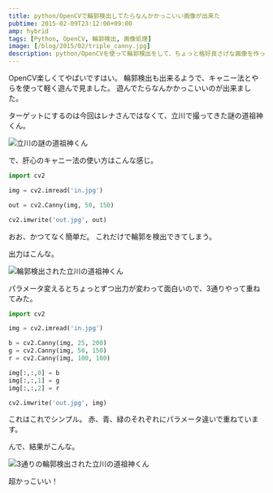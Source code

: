 ```yaml
---
title: python/OpenCVで輪郭検出してたらなんかかっこいい画像が出来た
pubtime: 2015-02-09T23:12:00+09:00
amp: hybrid
tags: [Python, OpenCV, 輪郭検出, 画像処理]
image: [/blog/2015/02/triple_canny.jpg]
description: python/OpenCVを使って輪郭検出をして、ちょっと格好良さげな画像を作ってみました。
---
```


OpenCV楽しくてやばいですはい。
輪郭検出も出来るようで、キャニー法とやらを使って軽く遊んで見ました。
遊んでたらなんかかっこいいのが出来ました。

ターゲットにするのは今回はレナさんではなくて、立川で撮ってきた謎の道祖神くん。

![立川の謎の道祖神くん](/blog/2015/02/canny_original.jpg "1024x681")

で、肝心のキャニー法の使い方はこんな感じ。
``` python
import cv2

img = cv2.imread('in.jpg')

out = cv2.Canny(img, 50, 150)

cv2.imwrite('out.jpg', out)
```
おお、かつてなく簡単だ。
これだけで輪郭を検出できてしまう。

出力はこんな。

![輪郭検出された立川の道祖神くん](/blog/2015/02/single_canny.jpg "1024x681")

パラメータ変えるとちょっとずつ出力が変わって面白いので、3通りやって重ねてみた。
``` python
import cv2

img = cv2.imread('in.jpg')

b = cv2.Canny(img, 25, 200)
g = cv2.Canny(img, 50, 150)
r = cv2.Canny(img, 100, 100)

img[:,:,0] = b
img[:,:,1] = g
img[:,:,2] = r

cv2.imwrite('out.jpg', img)
```
これはこれでシンプル。
赤、青、緑のそれぞれにパラメータ違いで重ねています。

んで、結果がこんな。

![3通りの輪郭検出された立川の道祖神くん](/blog/2015/02/triple_canny.jpg "1024x681")

超かっこいい！
